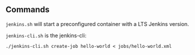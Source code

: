 ## Commands

`jenkins.sh` will start a preconfigured container with a LTS Jenkins version.

`jenkins-cli.sh` is the jenkins-cli:
```
./jenkins-cli.sh create-job hello-world < jobs/hello-world.xml
```
